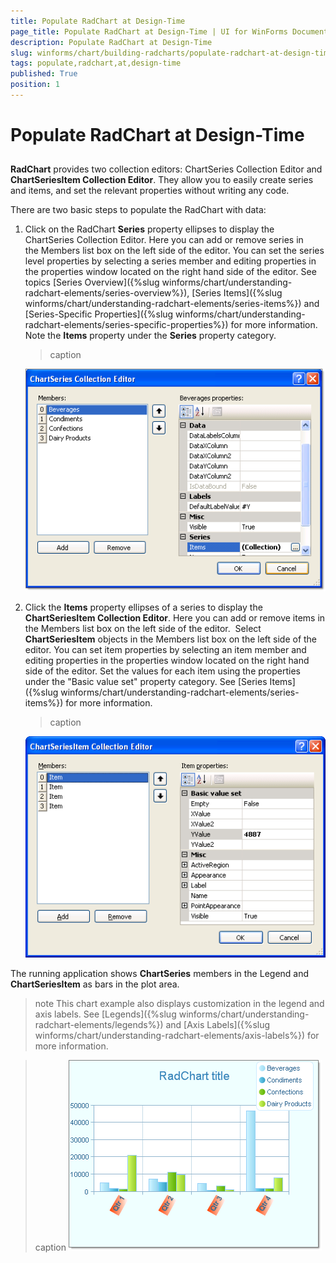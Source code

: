 ```yaml
---
title: Populate RadChart at Design-Time
page_title: Populate RadChart at Design-Time | UI for WinForms Documentation
description: Populate RadChart at Design-Time
slug: winforms/chart/building-radcharts/populate-radchart-at-design-time
tags: populate,radchart,at,design-time
published: True
position: 1
---
```


# Populate RadChart at Design-Time



## 

__RadChart__ provides two collection editors: ChartSeries Collection Editor and __ChartSeriesItem Collection Editor__. They allow you to easily create series and items, and set the relevant properties without writing any code.  

There are two basic steps to populate the RadChart with data:

1. Click on the RadChart __Series__ property ellipses to display the ChartSeries Collection Editor. Here you can add or remove series in the Members list box on the left side of the editor. You can set the series level properties by selecting a series member and editing properties in the properties window located on the right hand side of the editor. See topics [Series Overview]({%slug winforms/chart/understanding-radchart-elements/series-overview%}), [Series Items]({%slug winforms/chart/understanding-radchart-elements/series-items%}) and [Series-Specific Properties]({%slug winforms/chart/understanding-radchart-elements/series-specific-properties%}) for more information. Note the __Items__ property under the __Series__ property category. 
	>caption 

	![chart-building-radcharts-populate-radchart-at-design-time 001](images/chart-building-radcharts-populate-radchart-at-design-time001.png)

1. Click the __Items__ property ellipses of a series to display the __ChartSeriesItem Collection Editor__. Here you can add or remove items in the Members list box on the left side of the editor.  Select __ChartSeriesItem__ objects in the Members list box on the left side of the editor. You can set item properties by selecting an item member and editing properties in the properties window located on the right hand side of the editor. Set the values for each item using the properties under the "Basic value set" property category. See [Series Items]({%slug winforms/chart/understanding-radchart-elements/series-items%}) for more information.
	>caption 

	![chart-building-radcharts-populate-radchart-at-design-time 002](images/chart-building-radcharts-populate-radchart-at-design-time002.png)

The running application shows __ChartSeries__ members in the Legend and __ChartSeriesItem__ as bars in the plot area.  

>note This chart example also displays customization in the legend and axis labels. See [Legends]({%slug winforms/chart/understanding-radchart-elements/legends%}) and [Axis Labels]({%slug winforms/chart/understanding-radchart-elements/axis-labels%}) for more information.
	

>caption ![chart-building-radcharts-populate-radchart-at-design-time 003](images/chart-building-radcharts-populate-radchart-at-design-time003.png)
